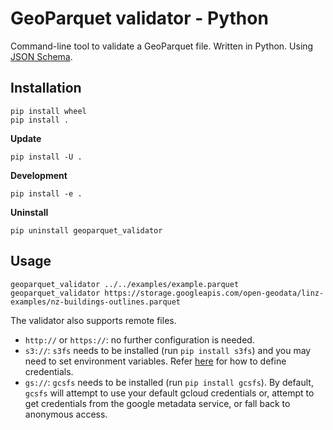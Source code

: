 # GeoParquet validator - Python

Command-line tool to validate a GeoParquet file. Written in Python. Using [JSON Schema](https://json-schema.org/).

## Installation

```
pip install wheel
pip install .
```

**Update**

```
pip install -U .
```

**Development**

```
pip install -e .
```

**Uninstall**

```
pip uninstall geoparquet_validator
```

## Usage

```
geoparquet_validator ../../examples/example.parquet
geoparquet_validator https://storage.googleapis.com/open-geodata/linz-examples/nz-buildings-outlines.parquet
```

The validator also supports remote files.

- `http://` or `https://`: no further configuration is needed.
- `s3://`: `s3fs` needs to be installed (run `pip install s3fs`) and you may need to set environment variables. Refer [here](https://s3fs.readthedocs.io/en/latest/#credentials) for how to define credentials.
- `gs://`: `gcsfs` needs to be installed (run `pip install gcsfs`). By default, `gcsfs` will attempt to use your default gcloud credentials or, attempt to get credentials from the google metadata service, or fall back to anonymous access.
